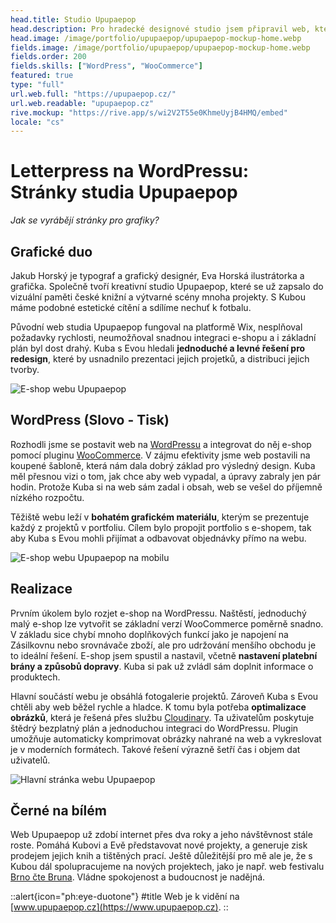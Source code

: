 ```yaml
---
head.title: Studio Upupaepop
head.description: Pro hradecké designové studio jsem připravil web, který teď skvěle funguje i jako internetový obchod.
head.image: /image/portfolio/upupaepop/upupaepop-mockup-home.webp
fields.image: /image/portfolio/upupaepop/upupaepop-mockup-home.webp
fields.order: 200
fields.skills: ["WordPress", "WooCommerce"]
featured: true
type: "full"
url.web.full: "https://upupaepop.cz/"
url.web.readable: "upupaepop.cz"
rive.mockup: "https://rive.app/s/wi2V2T55e0KhmeUyjB4HMQ/embed"
locale: "cs"
---
```


# Letterpress na WordPressu: <br>Stránky studia Upupaepop

_Jak se vyrábějí stránky pro grafiky?_

## Grafické duo

Jakub Horský je typograf a grafický designér, Eva Horská ilustrátorka a grafička. Společně tvoří kreativní studio Upupaepop, které se už zapsalo do vizuální paměti české knižní a výtvarné scény mnoha projekty. S Kubou máme podobné estetické cítění a sdílíme nechuť k fotbalu.

Původní web studia Upupaepop fungoval na platformě Wix, nesplňoval požadavky rychlosti, neumožňoval snadnou integraci e-shopu a i základní plán byl dost drahý. Kuba s Evou hledali **jednoduché a levné řešení pro redesign**, které by usnadnilo prezentaci jejich projetků, a distribuci jejich tvorby.

![E-shop webu Upupaepop](/image/portfolio/upupaepop/upupaepop-mockup-eshop.webp)

## WordPress (Slovo - Tisk)

Rozhodli jsme se postavit web na [WordPressu](https://wordpress.com/) a integrovat do něj e-shop pomocí pluginu [WooCommerce](https://woocommerce.com/). V zájmu efektivity jsme web postavili na koupené šabloně, která nám dala dobrý základ pro výsledný design. Kuba měl přesnou vizi o tom, jak chce aby web vypadal, a úpravy zabraly jen pár hodin. Protože Kuba si na web sám zadal i obsah, web se vešel do příjemně nízkého rozpočtu.

Těžiště webu leží v **bohatém grafickém materiálu**, kterým se prezentuje každý z projektů v portfoliu. Cílem bylo propojit portfolio s e-shopem, tak aby Kuba s Evou mohli přijímat a odbavovat objednávky přímo na webu.

![E-shop webu Upupaepop na mobilu](/image/portfolio/upupaepop/upupaepop-mockup-eshop-mobile.webp)

## Realizace

Prvním úkolem bylo rozjet e-shop na WordPressu. Naštěstí, jednoduchý malý e-shop lze vytvořit se základní verzí WooCommerce poměrně snadno. V základu sice chybí mnoho doplňkových funkcí jako je napojení na Zásilkovnu nebo srovnávače zboží, ale pro udržování menšího obchodu je to ideální řešení. E-shop jsem spustil a nastavil, včetně **nastavení platební brány a způsobů dopravy**. Kuba si pak už zvládl sám doplnit informace o produktech.

Hlavní součástí webu je obsáhlá fotogalerie projektů. Zároveň Kuba s Evou chtěli aby web běžel rychle a hladce. K tomu byla potřeba **optimalizace obrázků**, která je řešená přes službu [Cloudinary](https://cloudinary.com/). Ta uživatelům poskytuje štědrý bezplatný plán a jednoduchou integraci do WordPressu. Plugin umožňuje automaticky komprimovat obrázky nahrané na web a vykreslovat je v moderních formátech. Takové řešení výrazně šetří čas i objem dat uživatelů.

![Hlavní stránka webu Upupaepop](/image/portfolio/upupaepop/upupaepop-mockup-home.webp)

## Černé na bílém

Web Upupaepop už zdobí internet přes dva roky a jeho návštěvnost stále roste. Pomáhá Kubovi a Evě představovat nové projekty, a generuje zisk prodejem jejich knih a tištěných prací. Ještě důležitější pro mě ale je, že s Kubou dál spolupracujeme na nových projektech, jako je např. web festivalu [Brno čte Bruna](https://brnoctebruna.cz/). Vládne spokojenost a budoucnost je nadějná.

::alert{icon="ph:eye-duotone"}
#title
Web je k vidění na [www.upupaepop.cz](https://www.upupaepop.cz).
::
